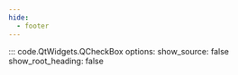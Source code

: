```yaml
---
hide:
  - footer
---
```


::: code.QtWidgets.QCheckBox
    options:
        show_source: false
        show_root_heading: false